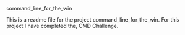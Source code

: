 command_line_for_the_win

This is a readme file for the project command_line_for_the_win.
For this project I have completed the, CMD Challenge.
